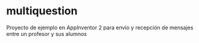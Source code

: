 # multiquestion
Proyecto de ejemplo en AppInventor 2 para envío y recepción de mensajes entre un profesor y sus alumnos
